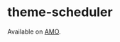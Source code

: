 # theme-scheduler
Available on <a href="https://addons.mozilla.org/en-US/firefox/addon/theme-scheduler/">AMO</a>.

